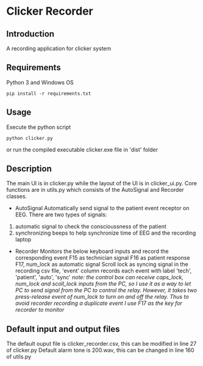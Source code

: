 # Clicker Recorder
## Introduction
A recording application for clicker system
## Requirements
Python 3 and Windows OS
```
pip install -r requirements.txt
```
## Usage
Execute the python script
```
python clicker.py
```
or run the compiled executable clicker.exe file in 'dist' folder
## Description
The main UI is in clicker.py while the layout of the UI is in clicker_ui.py.
Core functions are in utils.py which consists of the AutoSignal and Recorder classes.
- AutoSignal
Automatically send signal to the patient event receptor on EEG.
There are two types of signals:
1. automatic signal to check the conscioussness of the patient
2. synchronizing beeps to help synchronize time of EEG and the recording laptop
- Recorder
Monitors the below keyboard inputs and record the corresponding event
F15 as technician signal
F16 as patient response
F17, num_lock as automatic signal
Scroll lock as syncing signal
in the recording csv file, 'event' column records each event with label 'tech', 'patient', 'auto', 'sync'
*note: the control box can receive caps_lock, num_lock and scoll_lock inputs from the PC, so I use it as a way to let PC to send signal from the PC to control the relay. However, it takes two press-release event of num_lock to turn on and off the relay. Thus to avoid recorder recording a duplicate event I use F17 as the key for recorder to monitor*


## Default input and output files
The default ouput file is clicker_recorder.csv, this can be modified in line 27 of clicker.py
Default alarm tone is 200.wav, this can be changed in line 160 of utils.py

